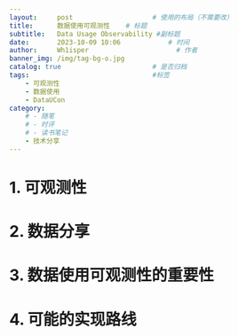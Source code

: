 ```yaml
---
layout:     post                    # 使用的布局（不需要改）
title:      数据使用可观测性	# 标题 
subtitle:   Data Usage Observability #副标题
date:       2023-10-09 10:06            # 时间
author:     Wh1isper                      # 作者
banner_img: /img/tag-bg-o.jpg
catalog: true                       # 是否归档
tags:                               #标签
    - 可观测性
    - 数据使用
    - DataUCon
category:
    # - 随笔
    # - 时评
    # - 读书笔记
    - 技术分享
---
```


# 1. 可观测性


# 2. 数据分享


# 3. 数据使用可观测性的重要性


# 4. 可能的实现路线